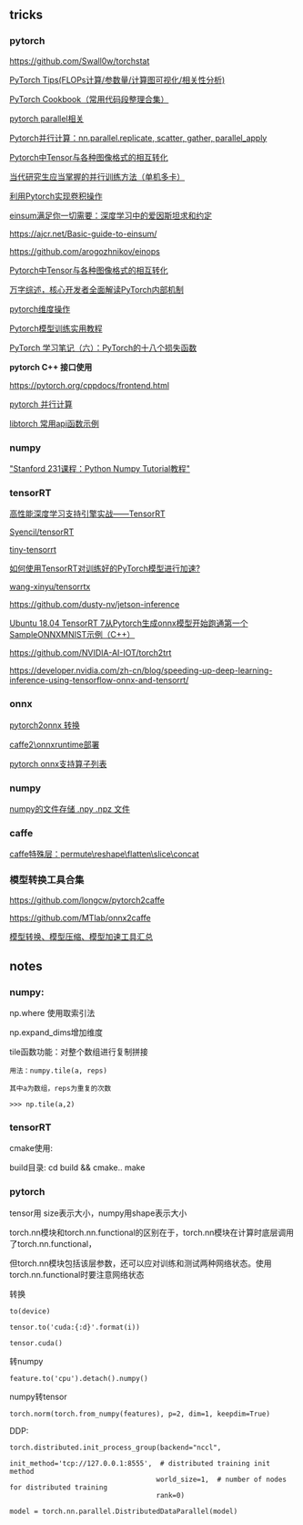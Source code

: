 ## tricks

### pytorch

https://github.com/Swall0w/torchstat

[PyTorch Tips(FLOPs计算/参数量/计算图可视化/相关性分析)](https://zhuanlan.zhihu.com/p/112319391)

[PyTorch Cookbook（常用代码段整理合集）](https://zhuanlan.zhihu.com/p/59205847)

[pytorch parallel相关](https://pytorch.org/tutorials/beginner/former_torchies/parallelism_tutorial.html)

[Pytorch并行计算：nn.parallel.replicate, scatter, gather, parallel_apply](https://www.cnblogs.com/marsggbo/p/11534141.html)

[Pytorch中Tensor与各种图像格式的相互转化](https://cloud.tencent.com/developer/article/1144751)

[当代研究生应当掌握的并行训练方法（单机多卡）](https://zhuanlan.zhihu.com/p/98535650)

[利用Pytorch实现卷积操作](https://zhuanlan.zhihu.com/p/349683405)

[einsum满足你一切需要：深度学习中的爱因斯坦求和约定](https://zhuanlan.zhihu.com/p/44954540)

https://ajcr.net/Basic-guide-to-einsum/

https://github.com/arogozhnikov/einops


[Pytorch中Tensor与各种图像格式的相互转化](https://cloud.tencent.com/developer/article/1144751)

[万字综述，核心开发者全面解读PyTorch内部机制](https://cloud.tencent.com/developer/article/1442507)


[pytorch维度操作](https://zhuanlan.zhihu.com/p/31495102)

[Pytorch模型训练实用教程](https://github.com/TingsongYu/PyTorch_Tutorial)

[PyTorch 学习笔记（六）：PyTorch的十八个损失函数](https://zhuanlan.zhihu.com/p/61379965)

**pytorch C++ 接口使用** 

https://pytorch.org/cppdocs/frontend.html

[pytorch 并行计算](https://www.cnblogs.com/marsggbo/p/11534141.html)

[libtorch 常用api函数示例](https://www.cnblogs.com/yanghailin/p/12901586.html)

### numpy 

["Stanford 231课程：Python Numpy Tutorial教程"](https://xuepro.github.io/2018/05/09/Python-Numpy-Tutorial/)

### tensorRT

[高性能深度学习支持引擎实战——TensorRT](https://zhuanlan.zhihu.com/p/35657027)

[Syencil/tensorRT](https://github.com/Syencil/tensorRT)

[tiny-tensorrt](https://github.com/zerollzeng/tiny-tensorrt)

[如何使用TensorRT对训练好的PyTorch模型进行加速?](https://zhuanlan.zhihu.com/p/88318324)

[wang-xinyu/tensorrtx](https://github.com/wang-xinyu/tensorrtx)

https://github.com/dusty-nv/jetson-inference

[Ubuntu 18.04 TensorRT 7从Pytorch生成onnx模型开始跑通第一个SampleONNXMNIST示例（C++）](https://blog.csdn.net/catscanner/article/details/107877234)

https://github.com/NVIDIA-AI-IOT/torch2trt

https://developer.nvidia.com/zh-cn/blog/speeding-up-deep-learning-inference-using-tensorflow-onnx-and-tensorrt/

### onnx

[pytorch2onnx 转换](https://github.com/open-mmlab/mmsegmentation/blob/feefc6a9dedbef79cd0375b6b507137b4f2b934c/tools/pytorch2onnx.py)

[caffe2\onnxruntime部署](https://pytorch.apachecn.org/docs/1.4/86.html)

[pytorch onnx支持算子列表](https://pytorch.org/docs/stable/onnx.html#supported-operators)


### numpy

[numpy的文件存储 .npy .npz 文件](https://blog.csdn.net/m0_37041325/article/details/78006203)

### caffe

[caffe特殊层：permute\reshape\flatten\slice\concat](https://blog.csdn.net/liu1152239/article/details/81478313)

### 模型转换工具合集 

https://github.com/longcw/pytorch2caffe

https://github.com/MTlab/onnx2caffe

[模型转换、模型压缩、模型加速工具汇总](https://blog.csdn.net/WZZ18191171661/article/details/99700992)


## notes

### numpy:

np.where 使用取索引法

np.expand_dims增加维度

tile函数功能：对整个数组进行复制拼接

    用法：numpy.tile(a, reps)

    其中a为数组，reps为重复的次数

    >>> np.tile(a,2)  


### tensorRT

cmake使用: 

build目录: 
cd build && cmake.. 
make


### pytorch

tensor用 size表示大小，numpy用shape表示大小

torch.nn模块和torch.nn.functional的区别在于，torch.nn模块在计算时底层调用了torch.nn.functional，

但torch.nn模块包括该层参数，还可以应对训练和测试两种网络状态。使用torch.nn.functional时要注意网络状态


转换

	to(device) 

	tensor.to('cuda:{:d}'.format(i))
	
	tensor.cuda()	

转numpy

	feature.to('cpu').detach().numpy()

numpy转tensor 

	torch.norm(torch.from_numpy(features), p=2, dim=1, keepdim=True)
	
DDP:

    torch.distributed.init_process_group(backend="nccl",
                                        init_method='tcp://127.0.0.1:8555',  # distributed training init method
                                        world_size=1,  # number of nodes for distributed training
                                        rank=0)
 
    model = torch.nn.parallel.DistributedDataParallel(model)

